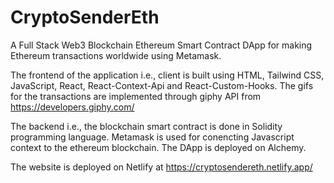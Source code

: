 # CryptoSenderEth
A Full Stack Web3 Blockchain Ethereum Smart Contract DApp for making Ethereum transactions worldwide using Metamask.

The frontend of the application i.e., client is built using HTML, Tailwind CSS, JavaScript, React, React-Context-Api and React-Custom-Hooks.
The gifs for the transactions are implemented through giphy API from https://developers.giphy.com/

The backend i.e., the blockchain smart contract is done in Solidity programming language. Metamask is used for conencting Javascript context to the ethereum blockchain.
The DApp is deployed on Alchemy.

The website is deployed on Netlify at https://cryptosendereth.netlify.app/

